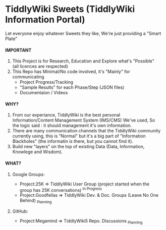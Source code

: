 # TiddlyWiki Sweets (TiddlyWiki Information Portal)

 Let everyone enjoy whatever Sweets they like, We're just providing a "Smart Plate"


#### IMPORTANT
1. This Project is for Research, Education and Explore what's "Possible"  (all licences are respected) 
2. This Repo has Minimal/No code involved, it's "Mainly" for communicating
    * Project Progress/Tracking
    * "Sample Results" for each Phase/Step (JSON files)
    * Documentaion / Videos


#### WHY?

1. From our experiance, TiddlyWiki is the best personal Information/Content Management System (IMS/CMS) We've used, So the logic said : it should management it's own information.
2. There are many communication channels that the TiddlyWiki community currently using, this is "Normal" but it's a big part of "Information Blackholes" (the informatin is there, but you cannot find it).
3. Build new "layers" on the top of existing Data (Data, Information, Knowlege and Wisdom).



#### WHAT?

1. Google Groups:
   * Project:25K => TiddlyWiki User Group (project started when the group has 25K conversations) <sup>In Progress</sup> 
   * Project:Goodfellas => TiddlyWiki Dev. & Doc. Groups (Leave No One Behind) <sub>Planning</sub>

2. GitHub:
   * Project:Megamind => TiddlyWiki5 Repo. Discussions <sub>Planning</sub>
 
